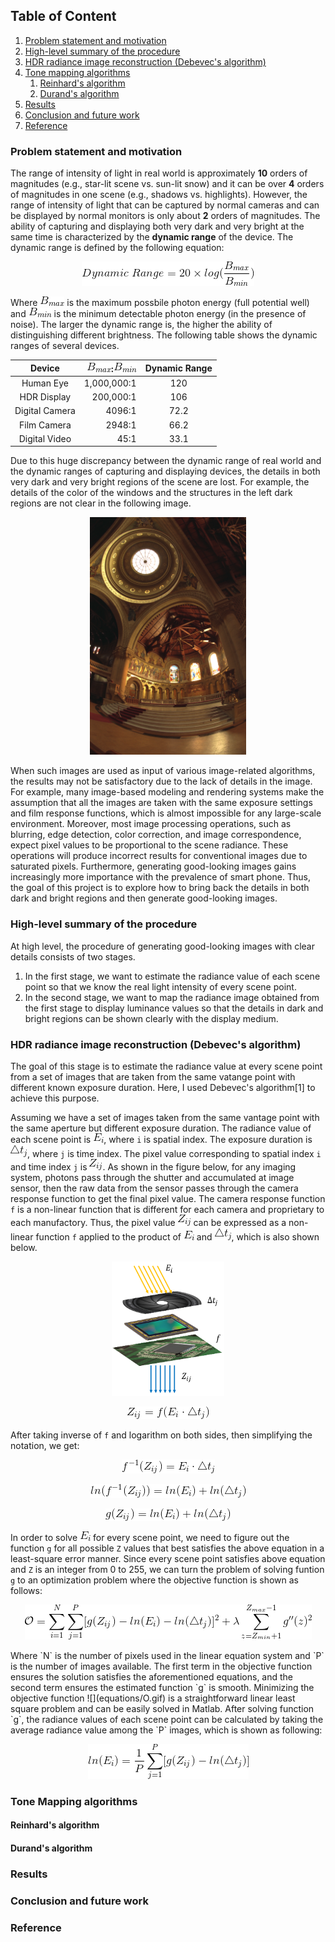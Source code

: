 ## Table of Content
1. [Problem statement and motivation](#problem-statement-and-motivation)
2. [High-level summary of the procedure](#high-level-summary-of-the-procedure)
3. [HDR radiance image reconstruction (Debevec's algorithm)](#hdr-radiance-image-reconstruction-debevecs-algorithm)
4. [Tone mapping algorithms](#tone-mapping-algorithms)
   1. [Reinhard's algorithm](#reinhards-algorithm)
   2. [Durand's algorithm](#durands-algorithm)
5. [Results](#results)
6. [Conclusion and future work](#conclusion-and-future-work)
7. [Reference](#reference)


### Problem statement and motivation
The range of intensity of light in real world is approximately **10** orders of magnitudes (e.g., star-lit scene vs. sun-lit snow) and it can be over **4** orders of magnitudes in one scene (e.g., shadows vs. highlights). However, the range of intensity of light that can be captured by normal cameras and can be displayed by normal monitors is only about **2** orders of magnitudes. The ability of capturing and displaying both very dark and very bright at the same time is characterized by the **dynamic range** of the device. The dynamic range is defined by the following equation:

<p align="center">
  <img src="equations/dynamic_range.gif" />
</p>

Where ![](equations/bmax.gif) is the maximum possbile photon energy (full potential well) and ![](equations/bmin.gif) is the minimum detectable photon energy (in the presence of noise). The larger the dynamic range is, the higher the ability of distinguishing different brightness. The following table shows the dynamic ranges of several devices.

Device          |  ![](equations/bmax.gif):![](equations/bmin.gif) | Dynamic Range
:--------------:|-------------------------------------------------:|:-------------:
Human Eye       | 1,000,000:1                                      |120
HDR Display     | 200,000:1                                        |106
Digital Camera  | 4096:1                                           |72.2
Film Camera     | 2948:1                                           |66.2
Digital Video   | 45:1                                             |33.1

Due to this huge discrepancy between the dynamic range of real world and the dynamic ranges of capturing and displaying devices, the details in both very dark and very bright regions of the scene are lost. For example, the details of the color of the windows and the structures in the left dark regions are not clear in the following image.

<p align="center">
  <img src="equations/memorial0065.png" width="250" height="380" />
</p>

When such images are used as input of various image-related algorithms, the results may not be satisfactory due to the lack of details in the image. For example, many image-based modeling and rendering systems make the assumption that all the images are taken with the same exposure settings and film response functions, which is almost impossible for any large-scale environment. Moreover, most image processing operations, such as blurring, edge detection, color correction, and image correspondence, expect pixel values to be proportional to the scene radiance. These operations will produce incorrect results for conventional images due to saturated pixels. Furthermore, generating good-looking images gains increasingly more importance with the prevalence of smart phone. Thus, the goal of this project is to explore how to bring back the details in both dark and bright regions and then generate good-looking images.

### High-level summary of the procedure

At high level, the procedure of generating good-looking images with clear details consists of two stages. 
1. In the first stage, we want to estimate the radiance value of each scene point so that we know the real light intensity of every scene point. 
2. In the second stage, we want to map the radiance image obtained from the first stage to display luminance values so that the details in dark and bright regions can be shown clearly with the display medium. 

### HDR radiance image reconstruction (Debevec's algorithm)

The goal of this stage is to estimate the radiance value at every scene point from a set of images that are taken from the same vatange point with different known exposure duration. Here, I used Debevec's algorithm\[1\] to achieve this purpose. 

Assuming we have a set of images taken from the same vantage point with the same aperture but different exposure duration. The radiance value of each scene point is ![](equations/ei.gif), where `i` is spatial index. The exposure duration is ![](equations/deltat.gif), where `j` is time index. The pixel value corresponding to spatial index `i` and time index `j` is ![](equations/zij.gif). As shown in the figure below, for any imaging system, photons pass through the shutter and accumulated at image sensor, then the raw data from the sensor passes through the camera response function to get the final pixel value. The camera response function `f` is a non-linear function that is different for each camera and proprietary to each manufactory. Thus, the pixel value ![](equations/zij.gif) can be expressed as a non-linear function `f` applied to the product of ![](equations/ei.gif) and ![](equations/deltat.gif), which is also shown below.

<p align="center">
  <img src="equations/wholeprocess.png" width="180" height="215" />
</p>

<p align="center">
  <img src="equations/eq1.gif" />
</p>

After taking inverse of `f` and logarithm on both sides, then simplifying the notation, we get:
<p align="center">
  <img src="equations/eq2.gif" />
</p>
<p align="center">
  <img src="equations/eq3.gif" />
</p>
<p align="center">
  <img src="equations/eq4.gif" />
</p>

In order to solve ![](equations/ei.gif) for every scene point, we need to figure out the function `g` for all possible `Z` values that best satisfies the above equation in a least-square error manner. Since every scene point satisfies above equation and `Z` is an integer from 0 to 255, we can turn the problem of solving funtion `g` to an optimization problem where the objective function is shown as follows:
<p align="center">
  <img src="equations/eq5.gif" />
</p>
Where `N` is the number of pixels used in the linear equation system and `P` is the number of images available. The first term in the objective function ensures the solution satisfies the aforementioned equations, and the second term ensures the estimated function `g` is smooth. Minimizing the objective function ![](equations/O.gif) is a straightforward linear least square problem and can be easily solved in Matlab. After solving function `g`, the radiance values of each scene point can be calculated by taking the average radiance value among the `P` images, which is shown as following:
<p align="center">
  <img src="equations/eq6.gif" />
</p>


### Tone Mapping algorithms
#### Reinhard's algorithm
#### Durand's algorithm
### Results
### Conclusion and future work
### Reference




